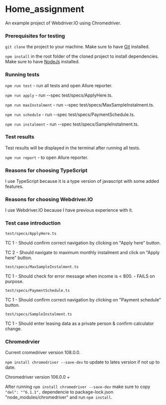 # Home_assignment
An example project of Webdriver.IO using Chromedriver.

### Prerequisites for testing
```git clone``` the project to your machine. 
Make sure to have  [Git](https://git-scm.com) installed.

```npm install``` in the root folder of the cloned project to install dependencies.
Make sure to have [NodeJs](https://nodejs.org/en/) installed.

### Running tests
```npm run test``` - run all tests and open Allure reporter.

```npm run apply``` - run --spec test/specs/ApplyHere.ts.

```npm run maxInstalment``` - run --spec test/specs/MaxSampleInstalment.ts.

```npm run schedule``` - run --spec test/specs/PaymentSchedule.ts.

```npm run instalment``` - run --spec test/specs/SampleInstalment.ts.

### Test results
Test results will be displayed in the terminal after running all tests. 

```npm run report``` - to open Allure reporter. 

### Reasons for choosing TypeScript
I use TypeScript because it is a type version of javascript with some added features.

### Reasons for choosing Webdriver.IO
I use Webdriver.IO because I have previous experience with it.

### Test case introduction
``test/specs/ApplyHere.ts``

TC 1 - Should confirm correct navigation by clicking on "Apply here" button.

TC 2 - Should navigate to maximum monthly instalment and click on "Apply here" button.


``test/specs/MaxSampleInstalment.ts``

TC 1 - Should check for error message when income is < 800. - FAILS on purpose.

``test/specs/PaymentSchedule.ts``

TC 1 - Should confirm correct navigation by clicking on "Payment schedule" button.

``test/specs/SampleInstalment.ts``

TC 1 - Should enter leasing data as a private person & confirm calculator change.

### Chromedrvier
Current cromedriver version 108.0.0.

```npm install chromedriver --save-dev``` to update to lates version if not up to date.

Chromedriver version 106.0.0 +

After running ```npm install chromedriver --save-dev``` make sure to copy ```"del": "^6.1.1",``` dependencie to package-lock.json "node_modules/chromedriver" and run ```npm install```.
